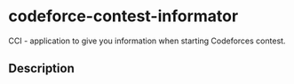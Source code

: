 # codeforce-contest-informator
CCI - application to give you information when starting Codeforces contest.
## Description
